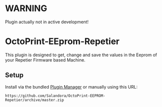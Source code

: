 # WARNING

Plugin actually not in active development!

# OctoPrint-EEprom-Repetier

This plugin is designed to get, change and save the values in the Eeprom of your Repetier Firmware based Machine.

## Setup

Install via the bundled [Plugin Manager](https://github.com/foosel/OctoPrint/wiki/Plugin:-Plugin-Manager)
or manually using this URL:

    https://github.com/Salandora/OctoPrint-EEPROM-Repetier/archive/master.zip
